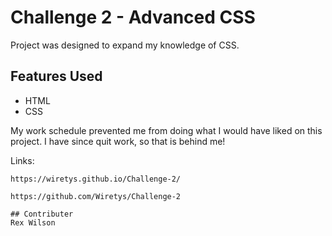 # Challenge 2 - Advanced CSS

Project was designed to expand my knowledge of CSS.


## Features Used

* HTML
* CSS


 My work schedule prevented me from doing what I would have liked on this project. I have since quit work, so that is behind me!

Links: 
```
https://wiretys.github.io/Challenge-2/

https://github.com/Wiretys/Challenge-2

## Contributer
Rex Wilson

